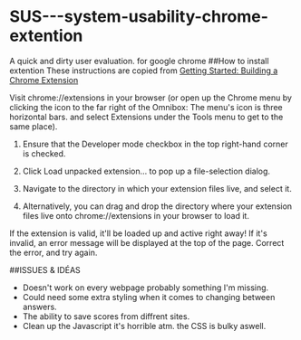 # SUS---system-usability-chrome-extention
A quick and dirty user evaluation. for google chrome
##How to install extention
These instructions are copied from [Getting Started: Building a Chrome Extension](https://developer.chrome.com/extensions/getstarted#unpacked)

Visit chrome://extensions in your browser (or open up the Chrome menu by clicking the icon to the far right of the Omnibox:  The menu's icon is three horizontal bars. and select Extensions under the Tools menu to get to the same place).

1. Ensure that the Developer mode checkbox in the top right-hand corner is checked.

2. Click Load unpacked extension… to pop up a file-selection dialog.

3. Navigate to the directory in which your extension files live, and select it.

4. Alternatively, you can drag and drop the directory where your extension files live onto chrome://extensions in your browser to load it.

If the extension is valid, it'll be loaded up and active right away! If it's invalid, an error message will be displayed at the top of the page. Correct the error, and try again.

##ISSUES & IDÉAS
* Doesn't work on every webpage probably something I'm missing.
* Could need some extra styling when it comes to changing between answers.
* The ability to save scores from diffrent sites.
* Clean up the Javascript it's horrible atm. the CSS is bulky aswell.
